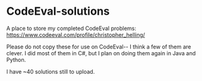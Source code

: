 # CodeEval-solutions
A place to store my completed CodeEval problems: https://www.codeeval.com/profile/christopher_helling/

Please do not copy these for use on CodeEval-- I think a few of them are clever. I did most of them in C#, but I plan on doing them again in Java and Python. 

I have ~40 solutions still to upload.
